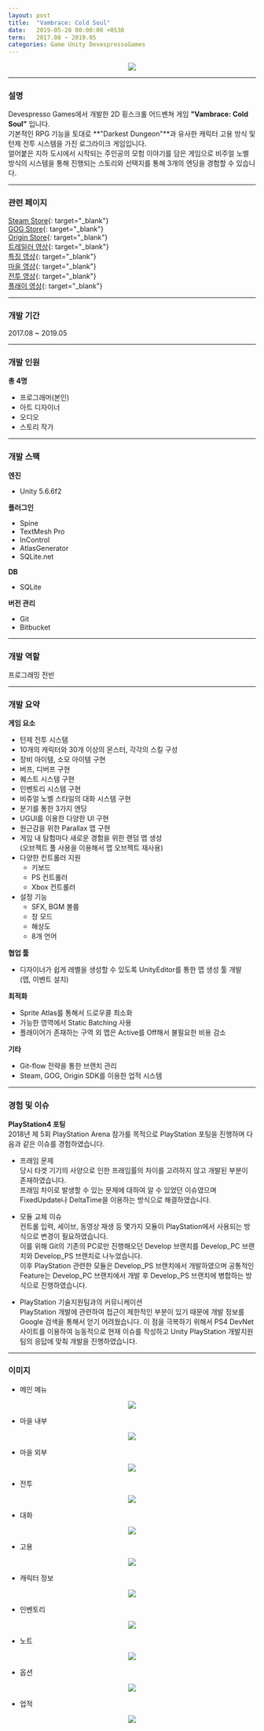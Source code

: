 ```yaml
---
layout: post
title:  "Vambrace: Cold Soul"
date:   2019-05-28 00:00:00 +0530
term:   2017.08 ~ 2019.05
categories: Game Unity DevespressoGames
---
```

  

<center><a href="https://classrabbit.github.io/assets/image/project/vambrace/logo.png" target="_blank"><img class="post-img" src="https://classrabbit.github.io/assets/image/project/vambrace/logo.png"></a></center>
  

---
### 설명
Devespresso Games에서 개발한 2D 횡스크롤 어드벤쳐 게임 **"Vambrace: Cold Soul"** 입니다.  
기본적인 RPG 기능을 토대로 **"Darkest Dungeon"**과 유사한 캐릭터 고용 방식 및 턴제 전투 시스템을 가진 로그라이크 게임입니다.  
얼어붙은 지하 도시에서 시작되는 주인공의 모험 이야기를 담은 게임으로 비주얼 노벨 방식의 시스템을 통해 진행되는 스토리와 선택지를 통해 3개의 엔딩을 경험할 수 있습니다.

---
### 관련 페이지
[Steam Store][url-steam]{: target="_blank"}  
[GOG Store][url-gog]{: target="_blank"}  
[Origin Store][url-origin]{: target="_blank"}  
[트레일러 영상][url-trailer]{: target="_blank"}  
[특징 영상][url-feature]{: target="_blank"}  
[마을 영상][url-town]{: target="_blank"}  
[전투 영상][url-combat]{: target="_blank"}  
[플래이 영상][url-play]{: target="_blank"}  

---
### 개발 기간
2017.08 ~ 2019.05

---
### 개발 인원
**총 4명**  
* 프로그래머(본인)
* 아트 디자이너
* 오디오
* 스토리 작가

---
### 개발 스팩
**엔진**  
* Unity 5.6.6f2

**플러그인**  
* Spine
* TextMesh Pro
* InControl
* AtlasGenerator  
* SQLite.net

**DB**
* SQLite  

**버전 관리**  
* Git
* Bitbucket

---
### 개발 역할
프로그래밍 전반

---
### 개발 요약
**게임 요소**
* 턴제 전투 시스템
* 10개의 캐릭터와 30개 이상의 몬스터, 각각의 스킬 구성
* 장비 아이템, 소모 아이템 구현
* 버프, 디버프 구현
* 퀘스트 시스템 구현
* 인벤토리 시스템 구현
* 비쥬얼 노벨 스타일의 대화 시스템 구현
* 분기를 통한 3가지 엔딩
* UGUI를 이용한 다양한 UI 구현
* 원근감을 위한 Parallax 맵 구현
* 게임 내 탐험마다 새로운 경험을 위한 랜덤 맵 생성  
  (오브젝트 풀 사용을 이용해서 맵 오브젝트 재사용)
* 다양한 컨트롤러 지원
    * 키보드
    * PS 컨트롤러
    * Xbox 컨트롤러
* 설정 기능
    * SFX, BGM 볼륨
    * 창 모드
    * 해상도
    * 8개 언어

**협업 툴** 
* 디자이너가 쉽게 레벨을 생성할 수 있도록 UnityEditor를 통한 맵 생성 툴 개발  
  (맵, 이벤트 설치)

**최적화**
* Sprite Atlas를 통해서 드로우콜 최소화
* 가능한 영역에서 Static Batching 사용
* 플래이어가 존재하는 구역 외 맵은 Active를 Off해서 불필요한 비용 감소

**기타**
* Git-flow 전략을 통한 브랜치 관리
* Steam, GOG, Origin SDK를 이용한 업적 시스템

---
### 경험 및 이슈
**PlayStation4 포팅**  
2018년 제 5회 PlayStation Arena 참가를 목적으로 PlayStation 포팅을 진행하며 다음과 같은 이슈를 경험하였습니다.

* 프래임 문제  
당시 타겟 기기의 사양으로 인한 프래임률의 차이를 고려하지 않고 개발된 부분이 존재하였습니다.  
프래임 차이로 발생할 수 있는 문제에 대하여 알 수 있었던 이슈였으며 FixedUpdate나 DeltaTime을 이용하는 방식으로 해결하였습니다. 

* 모듈 교체 이슈  
컨트롤 입력, 세이브, 동영상 재생 등 몇가지 모듈이 PlayStation에서 사용되는 방식으로 변경이 필요하였습니다.  
이를 위해 Git의 기존의 PC로만 진행해오던 Develop 브랜치를 Develop_PC 브랜치와 Develop_PS 브랜치로 나누었습니다.  
이후 PlayStation 관련한 모듈은 Develop_PS 브랜치에서 개발하였으며 공통적인 Feature는 Develop_PC 브랜치에서 개발 후 Develop_PS 브랜치에 병합하는 방식으로 진행하였습니다.  

* PlayStation 기술지원팀과의 커뮤니케이션  
PlayStation 개발에 관련하여 접근이 제한적인 부분이 있기 때문에 개발 정보를 Google 검색을 통해서 얻기 어려웠습니다. 이 점을 극복하기 위해서 PS4 DevNet 사이트를 이용하여 능동적으로 현재 이슈를 작성하고 Unity PlayStation 개발지원팀의 응답에 맞춰 개발을 진행하였습니다.
  

---
### 이미지
* 메인 메뉴
<center><a href="https://classrabbit.github.io/assets/image/project/vambrace/mainmenu.png" target="_blank"><img class="post-img" src="https://classrabbit.github.io/assets/image/project/vambrace/mainmenu.png"></a></center>

* 마을 내부
<center><a href="https://classrabbit.github.io/assets/image/project/vambrace/town0.png" target="_blank"><img class="post-img" src="https://classrabbit.github.io/assets/image/project/vambrace/town0.png"></a></center>

* 마을 외부
<center><a href="https://classrabbit.github.io/assets/image/project/vambrace/town1.png" target="_blank"><img class="post-img" src="https://classrabbit.github.io/assets/image/project/vambrace/town1.png"></a></center>

* 전투
<center><a href="https://classrabbit.github.io/assets/image/project/vambrace/combat.png" target="_blank"><img class="post-img" src="https://classrabbit.github.io/assets/image/project/vambrace/combat.png"></a></center>

* 대화
<center><a href="https://classrabbit.github.io/assets/image/project/vambrace/dialogue.png" target="_blank"><img class="post-img" src="https://classrabbit.github.io/assets/image/project/vambrace/dialogue.png"></a></center>

* 고용
<center><a href="https://classrabbit.github.io/assets/image/project/vambrace/employ.png" target="_blank"><img class="post-img" src="https://classrabbit.github.io/assets/image/project/vambrace/employ.png"></a></center>

* 캐릭터 정보
<center><a href="https://classrabbit.github.io/assets/image/project/vambrace/bio.png" target="_blank"><img class="post-img" src="https://classrabbit.github.io/assets/image/project/vambrace/bio.png"></a></center>

* 인벤토리
<center><a href="https://classrabbit.github.io/assets/image/project/vambrace/inventory.png" target="_blank"><img class="post-img" src="https://classrabbit.github.io/assets/image/project/vambrace/inventory.png"></a></center>

* 노트
<center><a href="https://classrabbit.github.io/assets/image/project/vambrace/note.png" target="_blank"><img class="post-img" src="https://classrabbit.github.io/assets/image/project/vambrace/note.png"></a></center>

* 옵션
<center><a href="https://classrabbit.github.io/assets/image/project/vambrace/option.png" target="_blank"><img class="post-img" src="https://classrabbit.github.io/assets/image/project/vambrace/option.png"></a></center>

* 업적
<center><a href="https://classrabbit.github.io/assets/image/project/vambrace/achievement.png" target="_blank"><img class="post-img" src="https://classrabbit.github.io/assets/image/project/vambrace/achievement.png"></a></center>

[url-steam]: https://store.steampowered.com/app/904380/Vambrace_Cold_Soul
[url-gog]: https://www.gog.com/game/vambrace_cold_soul
[url-origin]: https://www.origin.com/kor/ko-kr/store/vambrace-cold-soul/vambrace-cold-soul
[url-trailer]: https://www.youtube.com/watch?v=iAbsjz1AMB8
[url-feature]: https://youtu.be/VH2GtnaYft8
[url-town]: https://www.youtube.com/watch?v=y2HeLfAQrYk
[url-combat]: https://www.youtube.com/watch?v=C1fLBnosflY
[url-play]: https://www.youtube.com/watch?v=aVg0BLUnitw
